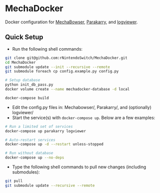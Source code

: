 # MechaDocker
Docker configuration for [MechaBowser](https://github.com/rNintendoSwitch/MechaBowser), [Parakarry](https://github.com/rNintendoSwitch/Parakarry), and [logviewer](https://github.com/rNintendoSwitch/logviewer).

## Quick Setup
* Run the following shell commands:
```sh
git clone git@github.com:rNintendoSwitch/MechaDocker.git
cd MechaDocker
git submodule update --init --recursive --remote
git submodule foreach cp config.example.py config.py

# Setup database
python init_db_pass.py
docker volume create --name mechadocker-database -d local

docker-compose build
```
* Edit the config.py files in: Mechabowser/, Parakarry/, and (optionally) logviewer/ 
* Start the service(s) with `docker-compose up`. Below are a few examples:
```sh
# Run a limited set of services
docker-compose up parakarry logviewer

# Auto-restart services
docker-compose up -d --restart unless-stopped

# Run without database
docker-compose up --no-deps
```
* Type the following shell commands to pull new changes (including submodules):
```sh
git pull
git submodule update --recursive --remote
```
